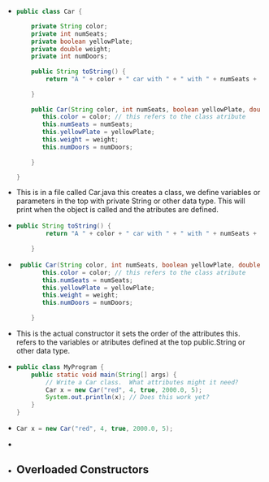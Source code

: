 - ```java
  public class Car {
  
      private String color;
      private int numSeats;
      private boolean yellowPlate;
      private double weight; 
      private int numDoors;
      
      public String toString() {
          return "A " + color + " car with " + " with " + numSeats + " seats " + "is yellow plate: " + (yellowPlate ? "yes" : "no");
          
      }
      
      public Car(String color, int numSeats, boolean yellowPlate, double weight, int numDoors){
         this.color = color; // this refers to the class atribute
         this.numSeats = numSeats; 
         this.yellowPlate = yellowPlate;
         this.weight = weight;
         this.numDoors = numDoors;
          
      }
  
  }
  ```
- This is in a file called Car.java this creates a class, we define variables or parameters in the top with private String or other data type. This will print when the object is called and  the atributes are defined.
- ```java
  public String toString() {
          return "A " + color + " car with " + " with " + numSeats + " seats " + "is yellow plate: " + (yellowPlate ? "yes" : "no");
          
      }
  ```
- ```java
   public Car(String color, int numSeats, boolean yellowPlate, double weight, int numDoors){
         this.color = color; // this refers to the class atribute
         this.numSeats = numSeats; 
         this.yellowPlate = yellowPlate;
         this.weight = weight;
         this.numDoors = numDoors;
          
      }
  ```
- This is the actual  constructor it sets the order of the attributes this. refers to the variables or atributes defined at the top public.String or other data type.
- ```java
  public class MyProgram {
      public static void main(String[] args) {
          // Write a Car class.  What attributes might it need?
          Car x = new Car("red", 4, true, 2000.0, 5);
          System.out.println(x); // Does this work yet?
      }
  }
  ```
- ```java
  Car x = new Car("red", 4, true, 2000.0, 5);
  ```
-
- Overloaded Constructors
	-